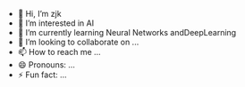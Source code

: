 - 👋 Hi, I’m zjk
- 👀 I’m interested in AI
- 🌱 I’m currently learning Neural Networks andDeepLearning
- 💞️ I’m looking to collaborate on ...
- 📫 How to reach me ...
- 😄 Pronouns: ...
- ⚡ Fun fact: ...

<!---
HealthScript/HealthScript is a ✨ special ✨ repository because its `README.md` (this file) appears on your GitHub profile.
You can click the Preview link to take a look at your changes.
--->
